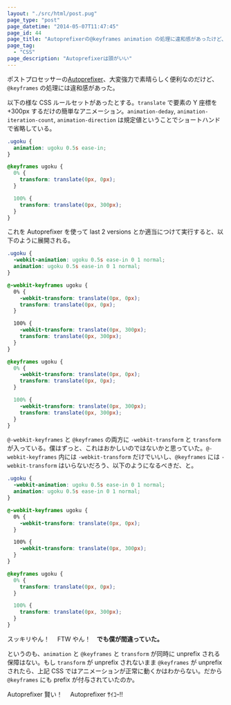```yaml
---
layout: "./src/html/post.pug"
page_type: "post"
page_datetime: "2014-05-07T11:47:45"
page_id: 44
page_title: "Autoprefixerの@keyframes animation の処理に違和感があったけど、僕が間違っていた"
page_tag:
  - "CSS"
page_description: "Autoprefixerは頭がいい"
---
```


ポストプロセッサーの[Autoprefixer](https://github.com/ai/autoprefixer)、大変強力で素晴らしく便利なのだけど、`@keyframes` の処理には違和感があった。

以下の様な CSS ルールセットがあったとする。`translate` で要素の Y 座標を+300px するだけの簡単なアニメーション。`animation-deday`, `animation-iteration-count`, `animation-direction` は規定値ということでショートハンドで省略している。

```css
.ugoku {
  animation: ugoku 0.5s ease-in;
}

@keyframes ugoku {
  0% {
    transform: translate(0px, 0px);
  }

  100% {
    transform: translate(0px, 300px);
  }
}
```

これを Autoprefixer を使って last 2 versions とか適当につけて実行すると、以下のように展開される。

```css
.ugoku {
  -webkit-animation: ugoku 0.5s ease-in 0 1 normal;
  animation: ugoku 0.5s ease-in 0 1 normal;
}

@-webkit-keyframes ugoku {
  0% {
    -webkit-transform: translate(0px, 0px);
    transform: translate(0px, 0px);
  }

  100% {
    -webkit-transform: translate(0px, 300px);
    transform: translate(0px, 300px);
  }
}

@keyframes ugoku {
  0% {
    -webkit-transform: translate(0px, 0px);
    transform: translate(0px, 0px);
  }

  100% {
    -webkit-transform: translate(0px, 300px);
    transform: translate(0px, 300px);
  }
}
```

`@-webkit-keyframes` と `@keyframes` の両方に `-webkit-transform` と `transform` が入っている。僕はずっと、これはおかしいのではないかと思っていた。`@-webkit-keyframes` 内には `-webkit-transform` だけでいいし、`@keyframes` には `-webkit-transform` はいらないだろう、以下のようになるべきだ、と。

```css
.ugoku {
  -webkit-animation: ugoku 0.5s ease-in 0 1 normal;
  animation: ugoku 0.5s ease-in 0 1 normal;
}

@-webkit-keyframes ugoku {
  0% {
    -webkit-transform: translate(0px, 0px);
  }

  100% {
    -webkit-transform: translate(0px, 300px);
  }
}

@keyframes ugoku {
  0% {
    transform: translate(0px, 0px);
  }

  100% {
    transform: translate(0px, 300px);
  }
}
```

スッキリやん！　 FTW やん！　**でも僕が間違っていた。**

というのも、`animation` と `@keyframes` と `transform` が同時に unprefix される保障はない。もし `transform` が unprefix されないまま `@keyframes` が unprefix されたら、上記 CSS ではアニメーションが正常に動くかはわからない。だから `@keyframes` にも prefix が付与されていたのか。

Autoprefixer 賢い！　 Autoprefixer ｻｲｺｰ!!
